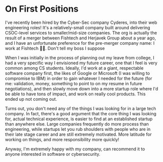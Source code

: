 # On First Positions

I've recently been hired by the Cyber-Sec company Cyderes, into their web engineering roles! It's a relatively-small company built around delivering CSOC-level services to smaller/mid-size companies. The org is actually the result of a merger between Fishtech and Herjavek Group about a year ago, and I have an unfortunate preference for the pre-merger company name: I work at Fishtech 🐠🐠. Don't tell my boss I suppose

When I was initially in the process of planning out my leave from college, I had a very specific way I envisioned my future career, one that I feel is very common among CS students. Ideally, I'd work at a giant, respectable software company first, the likes of Google or Microsoft (I was willing to compromise to IBM) in order to gain whatever I needed for the future (for me: validation, money, something to point to on my resume in future negotiations), and then slowly move down into a more startup role where I'd be able to have tons of impact, and work on really cool products. This ended up not coming out.

Turns out, you don't need any of the things I was looking for in a large tech company. In fact, there's a good argument that the core thing I was looking for, actual technical experience, is easier to find at an established startup than anywhere else. Large companies frequently do more process than engineering, while startups let you rub shoulders with people who are in their late stage career and are still extremely motivated. More latitude for working on things, and more responsibility more quickly!

Anyway, I'm extremely happy with my company, can recommend it to anyone interested in software or cybersecurity.


